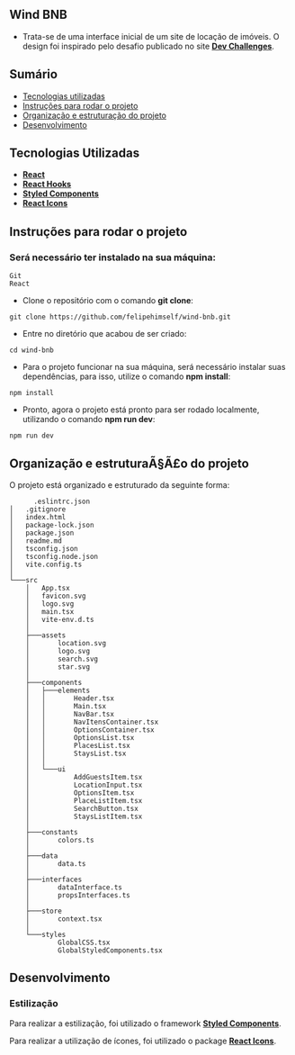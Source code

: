 ## Wind BNB

- Trata-se de uma interface inicial de um site de locação de imóveis. O design foi inspirado pelo desafio publicado no site [**Dev Challenges**](https://devchallenges.io/).

## Sumário

- [Tecnologias utilizadas](#tecnologias)
- [Instruções para rodar o projeto](#instrucoes)
- [Organização e estruturação do projeto](#organizacao)
- [Desenvolvimento](#desenvolvimento)

## Tecnologias Utilizadas <a name="tecnologias"></a>

- [**React**](https://pt-br.reactjs.org/)
- [**React Hooks**](https://pt-br.reactjs.org/docs/hooks-intro.html)
- [**Styled Components**](https://styled-components.com/)
- [**React Icons**](https://react-icons.github.io/react-icons/)

## Instruções para rodar o projeto <a name="instrucoes"></a>

### Será necessário ter instalado na sua máquina:

```
Git
React
```

- Clone o repositório com o comando **git clone**:

```
git clone https://github.com/felipehimself/wind-bnb.git
```

- Entre no diretório que acabou de ser criado:

```
cd wind-bnb
```

- Para o projeto funcionar na sua máquina, será necessário instalar suas dependências, para isso, utilize o comando **npm install**:

```
npm install
```

- Pronto, agora o projeto está pronto para ser rodado localmente, utilizando o comando **npm run dev**:

```
npm run dev
```

## Organização e estruturaÃ§Ã£o do projeto <a name="organizacao"></a>

O projeto está organizado e estruturado da seguinte forma:

```
      .eslintrc.json
│   .gitignore
│   index.html
│   package-lock.json
│   package.json
│   readme.md
│   tsconfig.json
│   tsconfig.node.json
│   vite.config.ts
│
└───src
    │   App.tsx
    │   favicon.svg
    │   logo.svg
    │   main.tsx
    │   vite-env.d.ts
    │
    ├───assets
    │       location.svg
    │       logo.svg
    │       search.svg
    │       star.svg
    │
    ├───components
    │   ├───elements
    │   │       Header.tsx
    │   │       Main.tsx
    │   │       NavBar.tsx
    │   │       NavItensContainer.tsx
    │   │       OptionsContainer.tsx
    │   │       OptionsList.tsx
    │   │       PlacesList.tsx
    │   │       StaysList.tsx
    │   │
    │   └───ui
    │           AddGuestsItem.tsx
    │           LocationInput.tsx
    │           OptionsItem.tsx
    │           PlaceListItem.tsx
    │           SearchButton.tsx
    │           StaysListItem.tsx
    │
    ├───constants
    │       colors.ts
    │
    ├───data
    │       data.ts
    │
    ├───interfaces
    │       dataInterface.ts
    │       propsInterfaces.ts
    │
    ├───store
    │       context.tsx
    │
    └───styles
            GlobalCSS.tsx
            GlobalStyledComponents.tsx
```

## Desenvolvimento <a name="desenvolvimento" ></a>

### Estilização

Para realizar a estilização, foi utilizado o framework [**Styled Components**](https://styled-components.com/).

Para realizar a utilização de ícones, foi utilizado o package [**React Icons**](https://react-icons.github.io/react-icons/).
